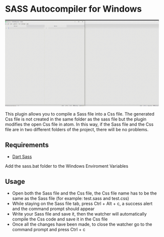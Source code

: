 # SASS Autocompiler for Windows

![](https://github.com/andreazorzi/sass-autocompiler-windows/blob/main/images/atom-plugin-2.gif?raw=true)
 
This plugin allows you to compile a Sass file into a Css file.
The generated Css file is not created in the same folder as the sass file but the plugin modifies the open Css file in atom.
In this way, if the Sass file and the Css file are in two different folders of the project, there will be no problems.

## Requirements
- <a href="https://github.com/sass/dart-sass">Dart Sass</a>

Add the sass.bat folder to the Windows Enviroment Variables

## Usage

- Open both the Sass file and the Css file, the Css file name has to be the same as the Sass file (for example: test.sass and test.css)
- While staying on the Sass file tab, press Ctrl + Alt + c, a success alert and the command prompt should appear
- Write your Sass file and save it, then the watcher will automatically compile the Css code and save it in the Css file
- Once all the changes have been made, to close the watcher go to the command prompt and press Ctrl + c